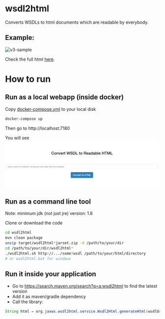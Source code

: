 # wsdl2html

Converts WSDLs to html documents which are readable by everybody. 
 

## Example: 

![v3-sample](doc/image/v3-sample.png)

Check the full html [here](https://rawgit.com/chenjianjx/wsdl2html/master/doc/sample/BbsWebService_v2.html). 


# How to run

## Run as a local webapp (inside docker)

Copy [docker-compose.yml](./docker-compose.yml) to your local disk
```bash
docker-compose up
```
Then go to http://localhost:7180

You will see ![wsdl2html-web-app](doc/image/wsdl2html-web-app.png)

## Run as a command line tool

Note:  minimum jdk (not just jre) version: 1.8

Clone or download the code

```bash
cd wsdl2html
mvn clean package 
unzip target/wsdl2html*jarset.zip -d /path/to/your/dir
cd /path/to/your/dir/wsdl2html*
./wsdl2html.sh http://.../some?wsdl /path/to/your/html/directory  
# or wsdl2html.bat for windows

```


## Run it inside your application

* Go to https://search.maven.org/search?q=a:wsdl2html to find the latest version
* Add it as maven/gradle dependency 
* Call the library: 

```java
String html = org.jaxws.wsdl2html.service.Wsdl2Html.generateHtml(wsdlUrl); 
```  
